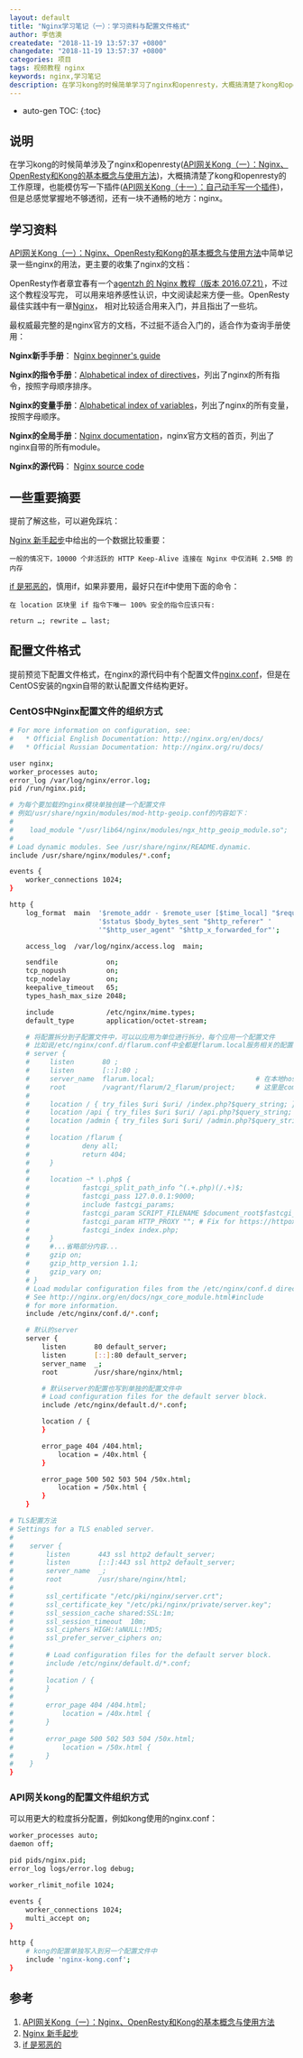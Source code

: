 ```yaml
---
layout: default
title: "Nginx学习笔记（一）：学习资料与配置文件格式"
author: 李佶澳
createdate: "2018-11-19 13:57:37 +0800"
changedate: "2018-11-19 13:57:37 +0800"
categories: 项目
tags: 视频教程 nginx 
keywords: nginx,学习笔记
description: 在学习kong的时候简单学习了nginx和openresty，大概搞清楚了kong和openresty的工作原理，还需要对nginx做深入了解
---
```


* auto-gen TOC:
{:toc}

## 说明

在学习kong的时候简单涉及了nginx和openresty([API网关Kong（一）：Nginx、OpenResty和Kong的基本概念与使用方法](https://www.lijiaocn.com/%E9%A1%B9%E7%9B%AE/2018/09/29/nginx-openresty-kong.html))，大概搞清楚了kong和openresty的工作原理，也能模仿写一下插件([API网关Kong（十一）：自己动手写一个插件](https://www.lijiaocn.com/%E9%A1%B9%E7%9B%AE/2018/11/09/kong-features-07-write-plugins.html))，但是总感觉掌握地不够透彻，还有一块不通畅的地方：nginx。

## 学习资料

[API网关Kong（一）：Nginx、OpenResty和Kong的基本概念与使用方法][1]中简单记录一些nginx的用法，更主要的收集了nginx的文档：

OpenResty作者章宜春有一个[agentzh 的 Nginx 教程（版本 2016.07.21）](https://openresty.org/download/agentzh-nginx-tutorials-zhcn.html)，不过这个教程没写完，
可以用来培养感性认识，中文阅读起来方便一些。OpenResty最佳实践中有一章[Nginx](https://moonbingbing.gitbooks.io/openresty-best-practices/content/ngx/nginx.html)，
相对比较适合用来入门，并且指出了一些坑。

最权威最完整的是nginx官方的文档，不过挺不适合入门的，适合作为查询手册使用：

**Nginx新手手册**：  [Nginx beginner's guide](https://nginx.org/en/docs/beginners_guide.html)

**Nginx的指令手册**：[Alphabetical index of directives](https://nginx.org/en/docs/dirindex.html)，列出了nginx的所有指令，按照字母顺序排序。

**Nginx的变量手册**：[Alphabetical index of variables](https://nginx.org/en/docs/varindex.html)，列出了nginx的所有变量，按照字母顺序。

**Nginx的全局手册**：[Nginx documentation](http://nginx.org/en/docs/)，nginx官方文档的首页，列出了nginx自带的所有module。

**Nginx的源代码**：  [Nginx source code](https://github.com/nginx/nginx)

## 一些重要摘要

提前了解这些，可以避免踩坑：

[Nginx 新手起步][2]中给出的一个数据比较重要： 

	一般的情况下，10000 个非活跃的 HTTP Keep-Alive 连接在 Nginx 中仅消耗 2.5MB 的内存

[if 是邪恶的][3]，慎用if，如果非要用，最好只在if中使用下面的命令：

	在 location 区块里 if 指令下唯一 100% 安全的指令应该只有:
	
	return …; rewrite … last;

## 配置文件格式

提前预览下配置文件格式，在nginx的源代码中有个配置文件[nginx.conf](https://github.com/nginx/nginx/blob/master/conf/nginx.conf)，但是在CentOS安装的ngxin自带的默认配置文件结构更好。

### CentOS中Nginx配置文件的组织方式

```bash
# For more information on configuration, see:
#   * Official English Documentation: http://nginx.org/en/docs/
#   * Official Russian Documentation: http://nginx.org/ru/docs/

user nginx;
worker_processes auto;
error_log /var/log/nginx/error.log;
pid /run/nginx.pid;

# 为每个要加载的nginx模块单独创建一个配置文件
# 例如/usr/share/ngxin/modules/mod-http-geoip.conf的内容如下：
#
#    load_module "/usr/lib64/nginx/modules/ngx_http_geoip_module.so";
#
# Load dynamic modules. See /usr/share/nginx/README.dynamic.
include /usr/share/nginx/modules/*.conf; 

events {
    worker_connections 1024;
}

http {
    log_format  main  '$remote_addr - $remote_user [$time_local] "$request" '
                      '$status $body_bytes_sent "$http_referer" '
                      '"$http_user_agent" "$http_x_forwarded_for"';

    access_log  /var/log/nginx/access.log  main;

    sendfile            on;
    tcp_nopush          on;
    tcp_nodelay         on;
    keepalive_timeout   65;
    types_hash_max_size 2048;

    include             /etc/nginx/mime.types;
    default_type        application/octet-stream;

    # 将配置拆分到子配置文件中，可以以应用为单位进行拆分，每个应用一个配置文件
    # 比如说/etc/nginx/conf.d/flarum.conf中全都是flarum.local服务相关的配置：
    # server {
    #     listen       80 ;
    #     listen       [::]:80 ;
    #     server_name  flarum.local;                         # 在本地host配置域名
    #     root         /vagrant/flarum/2_flarum/project;     # 这里是composer安装的flarum项目目录
    # 
    #     location / { try_files $uri $uri/ /index.php?$query_string; }
    #     location /api { try_files $uri $uri/ /api.php?$query_string; }
    #     location /admin { try_files $uri $uri/ /admin.php?$query_string; }
    # 
    #     location /flarum {
    #             deny all;
    #             return 404;
    #     }
    # 
    #     location ~* \.php$ {
    #             fastcgi_split_path_info ^(.+.php)(/.+)$;
    #             fastcgi_pass 127.0.0.1:9000;
    #             include fastcgi_params;
    #             fastcgi_param SCRIPT_FILENAME $document_root$fastcgi_script_name;
    #             fastcgi_param HTTP_PROXY ""; # Fix for https://httpoxy.org/ vulnerability
    #             fastcgi_index index.php;
    #     }
    #     #...省略部分内容...
    #     gzip on;
    #     gzip_http_version 1.1;
    #     gzip_vary on;
    # }
    # Load modular configuration files from the /etc/nginx/conf.d directory.
    # See http://nginx.org/en/docs/ngx_core_module.html#include
    # for more information.
    include /etc/nginx/conf.d/*.conf;

    # 默认的server
    server {
        listen       80 default_server;
        listen       [::]:80 default_server;
        server_name  _;
        root         /usr/share/nginx/html;

        # 默认server的配置也写到单独的配置文件中
        # Load configuration files for the default server block.
        include /etc/nginx/default.d/*.conf;

        location / {
        }

        error_page 404 /404.html;
            location = /40x.html {
        }

        error_page 500 502 503 504 /50x.html;
            location = /50x.html {
        }
    }

# TLS配置方法
# Settings for a TLS enabled server.
#
#    server {
#        listen       443 ssl http2 default_server;
#        listen       [::]:443 ssl http2 default_server;
#        server_name  _;
#        root         /usr/share/nginx/html;
#
#        ssl_certificate "/etc/pki/nginx/server.crt";
#        ssl_certificate_key "/etc/pki/nginx/private/server.key";
#        ssl_session_cache shared:SSL:1m;
#        ssl_session_timeout  10m;
#        ssl_ciphers HIGH:!aNULL:!MD5;
#        ssl_prefer_server_ciphers on;
#
#        # Load configuration files for the default server block.
#        include /etc/nginx/default.d/*.conf;
#
#        location / {
#        }
#
#        error_page 404 /404.html;
#            location = /40x.html {
#        }
#
#        error_page 500 502 503 504 /50x.html;
#            location = /50x.html {
#        }
#    }
}

```

### API网关kong的配置文件组织方式

可以用更大的粒度拆分配置，例如kong使用的nginx.conf：

```bash
worker_processes auto;
daemon off;

pid pids/nginx.pid;
error_log logs/error.log debug;

worker_rlimit_nofile 1024;

events {
    worker_connections 1024;
    multi_accept on;
}

http {
    # kong的配置单独写入到另一个配置文件中
    include 'nginx-kong.conf';
}
```

## 参考

1. [API网关Kong（一）：Nginx、OpenResty和Kong的基本概念与使用方法][1]
2. [Nginx 新手起步][2]
3. [if 是邪恶的][3]

[1]: https://www.lijiaocn.com/%E9%A1%B9%E7%9B%AE/2018/09/29/nginx-openresty-kong.html "API网关Kong（一）：Nginx、OpenResty和Kong的基本概念与使用方法"
[2]: https://moonbingbing.gitbooks.io/openresty-best-practices/content/ngx/nginx_brief.html "Nginx 新手起步"
[3]: https://moonbingbing.gitbooks.io/openresty-best-practices/content/ngx/if_is_evil.html "if 是邪恶的"
